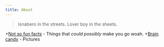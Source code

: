 ```yaml
---
title: About
---
```


> Isnabero in the streets. Lover boy in the sheets.

+[Not so fun facts](https://migzpogi.github.io/til) - Things that *could possibly* make you go woah.
+[Brain candy](https://migzpogi.github.io/til) - Pictures